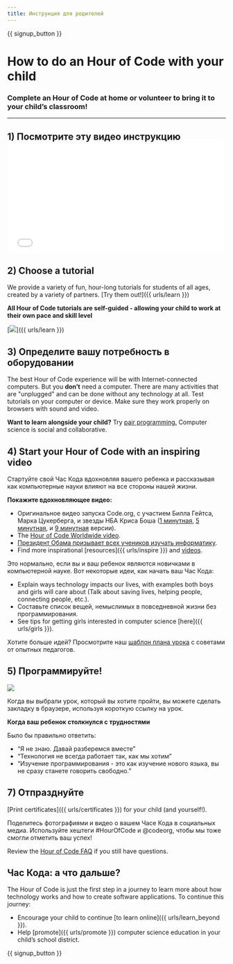 ```yaml
---
title: Инструкция для родителей
---
```


{{ signup_button }}

# How to do an Hour of Code with your child

### Complete an Hour of Code at home or volunteer to bring it to your child’s classroom!

* * *

## 1) Посмотрите эту видео инструкцию <iframe width="500" height="255" src="//www.youtube.com/embed/SrnvvWDm73k" frameborder="0" allowfullscreen mark="crwd-mark"></iframe> 

## 2) Choose a tutorial

We provide a variety of fun, hour-long tutorials for students of all ages, created by a variety of partners. [Try them out!]({{ urls/learn }})

**All Hour of Code tutorials are self-guided - allowing your child to work at their own pace and skill level**

[![](/images/fit-700/tutorials.png)]({{ urls/learn }})

## 3) Определите вашу потребность в оборудовании

The best Hour of Code experience will be with Internet-connected computers. But you **don’t** need a computer. There are many activities that are "unplugged" and can be done without any technology at all. Test tutorials on your computer or device. Make sure they work properly on browsers with sound and video.

**Want to learn alongside your child?** Try [pair programming.](http://www.ncwit.org/resources/pair-programming-box-power-collaborative-learning) Computer science is social and collaborative.

## 4) Start your Hour of Code with an inspiring video

Стартуйте свой Час Кода вдохновляя вашего ребенка и рассказывая как компьютерные науки влияют на все стороны нашей жизни.

**Покажите вдохновляющее видео:**

- Оригинальное видео запуска Code.org, с участием Билла Гейтса, Марка Цукерберга, и звезды НБА Криса Боша ([1 минутная](https://www.youtube.com/watch?v=qYZF6oIZtfc), [5 минутная](https://www.youtube.com/watch?v=nKIu9yen5nc), и [9 минутная](https://www.youtube.com/watch?v=dU1xS07N-FA) версии).
- The [Hour of Code Worldwide video](https://www.youtube.com/watch?v=KsOIlDT145A).
- [Президент Обама призывает всех учеников изучать информатику](https://www.youtube.com/watch?v=6XvmhE1J9PY).
- Find more inspirational [resources]({{ urls/inspire }}) and [videos](https://www.youtube.com/playlist?list=PLzdnOPI1iJNfpD8i4Sx7U0y2MccnrNZuP).

Это нормально, если вы и ваш ребенок являются новичками в компьютерной науке. Вот некоторые идеи, как начать ваш Час Кода:

- Explain ways technology impacts our lives, with examples both boys and girls will care about (Talk about saving lives, helping people, connecting people, etc.).
- Составьте список вещей, немыслимых в повседневной жизни без программирования.
- See tips for getting girls interested in computer science [here]({{ urls/girls }}).

Хотите больше идей? Просмотрите наш [шаблон плана урока](/files/AfterschoolEducatorLessonPlanOutline.docx) с советами от опытных педагогов.

## 5) Программируйте!

<img src="/images/fit-700/tutorial-short-link.png" />

Когда вы выбрали урок, который вы хотите пройти, вы можете сделать закладку в браузере, используя короткую ссылку на урок.

**Когда ваш ребенок столкнулся с трудностями**

Было бы правильно ответить:

- “Я не знаю. Давай разберемся вместе”
- “Технология не всегда работает так, как мы хотим”
- “Изучение программирования - это как изучение нового языка, вы не сразу станете говорить свободно.”

## 7) Отпразднуйте

[Print certificates]({{ urls/certificates }}) for your child (and yourself!).

Поделитесь фотографиями и видео о вашем Часе Кода в социальных медиа. Используйте хештеги #HourOfCode и @codeorg, чтобы мы тоже смогли отметить ваш успех!

Review the [Hour of Code FAQ](https://help.edraak.org/hc/en-us/categories/200147083-Hour-of-Code) if you still have questions.

## Час Кода: а что дальше?

The Hour of Code is just the first step in a journey to learn more about how technology works and how to create software applications. To continue this journey:

- Encourage your child to continue [to learn online]({{ urls/learn_beyond }}).
- Help [promote]({{ urls/promote }}) computer science education in your child’s school district.

{{ signup_button }}